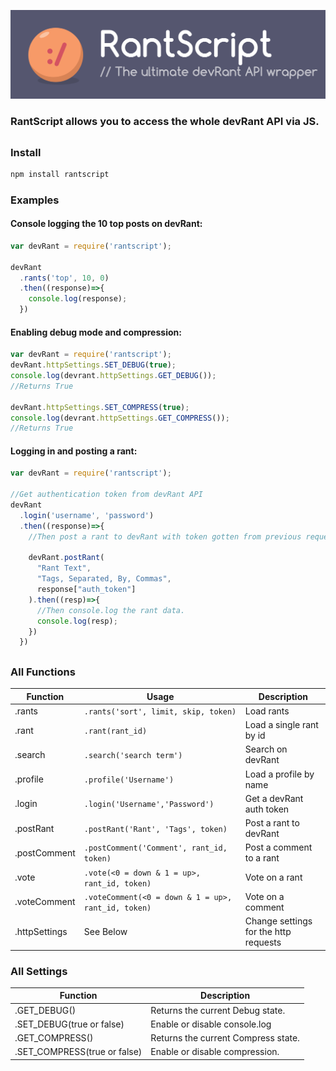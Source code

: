 ![banner image](https://github.com/RekkyRek/RantScript/raw/master/images/RantScript.png)

### RantScript allows you to access the whole devRant API via JS.

##

### Install
```javascript
npm install rantscript
```

### Examples

#### Console logging the 10 top posts on devRant:

```javascript
var devRant = require('rantscript');

devRant
  .rants('top', 10, 0)
  .then((response)=>{
    console.log(response);
  })
```

#### Enabling debug mode and compression:

```javascript
var devRant = require('rantscript');
devRant.httpSettings.SET_DEBUG(true);
console.log(devrant.httpSettings.GET_DEBUG());
//Returns True

devRant.httpSettings.SET_COMPRESS(true);
console.log(devrant.httpSettings.GET_COMPRESS());
//Returns True
```
#### Logging in and posting a rant:

```javascript
var devRant = require('rantscript');

//Get authentication token from devRant API
devRant
  .login('username', 'password')
  .then((response)=>{
  	//Then post a rant to devRant with token gotten from previous request.

  	devRant.postRant(
      "Rant Text",
      "Tags, Separated, By, Commas",
      response["auth_token"]
    ).then((resp)=>{
      //Then console.log the rant data.
      console.log(resp);
    })
  })
```

##

### All Functions
| Function     | Usage                                               | Description                           |
| ------------ | --------------------------------------------------- | ------------------------------------- |
| .rants       | `.rants('sort', limit, skip, token)`                | Load rants                            |
| .rant        | `.rant(rant_id)`                                    | Load a single rant by id              |
| .search      | `.search('search term')`                            | Search on devRant                     |
| .profile     | `.profile('Username')`                              | Load a profile by name                |
| .login       | `.login('Username','Password')`                     | Get a devRant auth token              |
| .postRant    | `.postRant('Rant', 'Tags', token)`                  | Post a rant to devRant                |
| .postComment | `.postComment('Comment', rant_id, token)`           | Post a comment to a rant              |
| .vote        | `.vote(<0 = down & 1 = up>, rant_id, token)`        | Vote on a rant                        |
| .voteComment | `.voteComment(<0 = down & 1 = up>, rant_id, token)` | Vote on a comment                     |
| .httpSettings| See Below                                           | Change settings for the http requests |

### All Settings
| Function                      | Description                          |
| ----------------------------- | ------------------------------------ |
| .GET_DEBUG()                  | Returns the current Debug state.     |   
| .SET_DEBUG(true or false)     | Enable or disable console.log        |
| .GET_COMPRESS()               | Returns the current Compress state.  |
| .SET_COMPRESS(true or false)  | Enable or disable compression.       |
